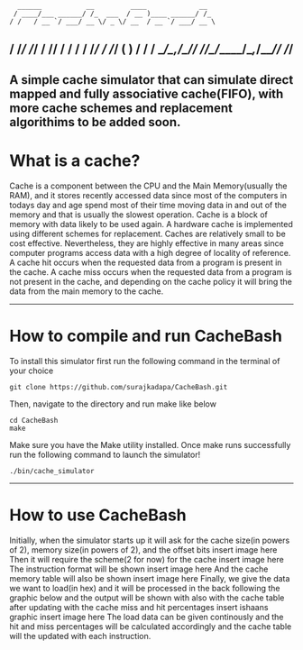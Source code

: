 <!-- language: lang-none -->
      ______           __         ____             __  
     / ____/___ ______/ /_  ___  / __ )____ ______/ /_ 
    / /   / __ `/ ___/ __ \/ _ \/ __  / __ `/ ___/ __ \
   / /___/ /_/ / /__/ / / /  __/ /_/ / /_/ (__  ) / / /
   \____/\__,_/\___/_/ /_/\___/_____/\__,_/____/_/ /_/ 
---

A simple cache simulator that can simulate direct mapped and fully associative cache(FIFO), with more cache schemes and replacement algorithims to be added soon.
---

# What is a cache?
Cache is a component between the CPU and the Main Memory(usually the RAM), and it stores recently accessed data since most of the computers in todays day and age spend most of their time moving data in and out of the memory and that is usually the slowest operation. 
Cache is a block of memory with data likely to be used again. A hardware cache is implemented using different schemes for replacement.
Caches are relatively small to be cost effective. Nevertheless, they are highly effective in many areas since computer programs access data with a high degree of locality of reference.
A cache hit occurs when the requested data from a program is present in the cache.
A cache miss occurs when the requested data from a program is not present in the cache, and depending on the cache policy it will bring the data from the main memory to the cache.

---
# How to compile and run CacheBash
To install this simulator first run the following command in the terminal of your choice
```
git clone https://github.com/surajkadapa/CacheBash.git
```
Then, navigate to the directory and run make like below
```
cd CacheBash
make
```
Make sure you have the Make utility installed.
Once make runs successfully run the following command to launch the simulator!
```
./bin/cache_simulator
```

---
# How to use CacheBash
Initially, when the simulator starts up it will ask for the cache size(in powers of 2), memory size(in powers of 2), and the offset bits
insert image here
Then it will require the scheme(2 for now) for the cache 
insert image here
The instruction format will be shown 
insert image here
And the cache memory table will also be shown
insert image here
Finally, we give the data we want to load(in hex) and it will be processed in the back following the graphic below and the output will be shown with also with the cache table after updating with the cache miss and hit percentages
insert ishaans graphic
insert image here
The load data can be given continously and the hit and miss percentages will be calculated accordingly and the cache table will the updated with each instruction.
